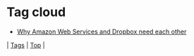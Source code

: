 <!--
title: Tag cloud
date: 2020-06-28T15:26:59.066Z
tags:
-->
# Tag cloud

 * [Why Amazon Web Services and Dropbox need each other](67571404208.md)

| [Tags](tags.md) | [Top](index.md) |
